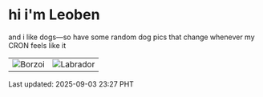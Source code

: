# hi i'm Leoben

and i like dogs—so have some random dog pics that change whenever my CRON feels like it

|  |  |
|--------|----------|
| ![Borzoi](https://random-dog-vercel.vercel.app/api/random-borzoi?v=1756913253) | ![Labrador](https://random-dog-vercel.vercel.app/api/random-labrador?v=1756913253) |

Last updated: 2025-09-03 23:27 PHT
